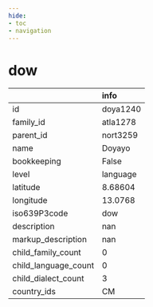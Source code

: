 ```yaml
---
hide:
- toc
- navigation
---
```

# dow
|                      | info     |
|:---------------------|:---------|
| id                   | doya1240 |
| family_id            | atla1278 |
| parent_id            | nort3259 |
| name                 | Doyayo   |
| bookkeeping          | False    |
| level                | language |
| latitude             | 8.68604  |
| longitude            | 13.0768  |
| iso639P3code         | dow      |
| description          | nan      |
| markup_description   | nan      |
| child_family_count   | 0        |
| child_language_count | 0        |
| child_dialect_count  | 3        |
| country_ids          | CM       |